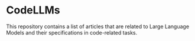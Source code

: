 # CodeLLMs
This repository contains a list of articles that are related to Large Language Models and their specifications in code-related tasks.
